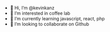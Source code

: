 - 👋 Hi, I’m @kevinkanz
- 👀 I’m interested in coffee lab
- 🌱 I’m currently learning javascript, react, php
- 💞️ I’m looking to collaborate on Github


<!---
kevinkanz/kevinkanz is a ✨ special ✨ repository because its `README.md` (this file) appears on your GitHub profile.
You can click the Preview link to take a look at your changes.
--->
